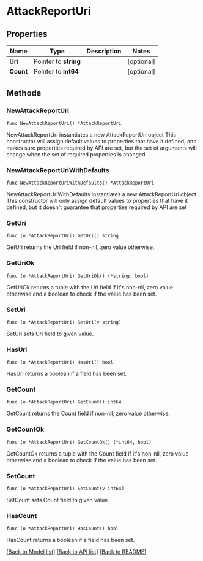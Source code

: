 # AttackReportUri

## Properties

Name | Type | Description | Notes
------------ | ------------- | ------------- | -------------
**Uri** | Pointer to **string** |  | [optional] 
**Count** | Pointer to **int64** |  | [optional] 

## Methods

### NewAttackReportUri

`func NewAttackReportUri() *AttackReportUri`

NewAttackReportUri instantiates a new AttackReportUri object
This constructor will assign default values to properties that have it defined,
and makes sure properties required by API are set, but the set of arguments
will change when the set of required properties is changed

### NewAttackReportUriWithDefaults

`func NewAttackReportUriWithDefaults() *AttackReportUri`

NewAttackReportUriWithDefaults instantiates a new AttackReportUri object
This constructor will only assign default values to properties that have it defined,
but it doesn't guarantee that properties required by API are set

### GetUri

`func (o *AttackReportUri) GetUri() string`

GetUri returns the Uri field if non-nil, zero value otherwise.

### GetUriOk

`func (o *AttackReportUri) GetUriOk() (*string, bool)`

GetUriOk returns a tuple with the Uri field if it's non-nil, zero value otherwise
and a boolean to check if the value has been set.

### SetUri

`func (o *AttackReportUri) SetUri(v string)`

SetUri sets Uri field to given value.

### HasUri

`func (o *AttackReportUri) HasUri() bool`

HasUri returns a boolean if a field has been set.

### GetCount

`func (o *AttackReportUri) GetCount() int64`

GetCount returns the Count field if non-nil, zero value otherwise.

### GetCountOk

`func (o *AttackReportUri) GetCountOk() (*int64, bool)`

GetCountOk returns a tuple with the Count field if it's non-nil, zero value otherwise
and a boolean to check if the value has been set.

### SetCount

`func (o *AttackReportUri) SetCount(v int64)`

SetCount sets Count field to given value.

### HasCount

`func (o *AttackReportUri) HasCount() bool`

HasCount returns a boolean if a field has been set.


[[Back to Model list]](HOW-TO.md#documentation-for-models) [[Back to API list]](HOW-TO.md#documentation-for-api-endpoints) [[Back to README]](HOW-TO.md)


